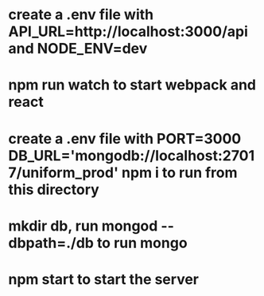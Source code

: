 # create a .env file with API_URL=http://localhost:3000/api and NODE_ENV=dev

# npm run watch to start webpack and react

# create a .env file with PORT=3000 DB_URL='mongodb://localhost:27017/uniform_prod' npm i to run from this directory

# mkdir db, run mongod --dbpath=./db to run mongo

# npm start to start the server

